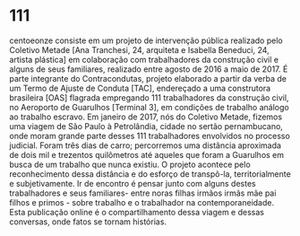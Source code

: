 # 111
centoeonze  consiste em um projeto de intervenção pública realizado pelo Coletivo Metade [Ana Tranchesi, 24, arquiteta e Isabella Beneduci, 24, artista plástica] em colaboração com trabalhadores da construção civil e alguns de seus familiares,  realizado entre agosto de 2016 a maio de 2017. É parte integrante do Contracondutas,  projeto elaborado a partir da verba de um Termo de Ajuste de Conduta [TAC], endereçado a uma construtora brasileira [OAS] flagrada empregando 111 trabalhadores da construção civil, no Aeroporto de Guarulhos [Terminal 3], em condições de trabalho análogo ao trabalho escravo. 
Em janeiro de 2017, nós do Coletivo Metade, fizemos uma viagem de São Paulo à Petrolândia, cidade no sertão pernambucano, onde moram grande parte desses 111 trabalhadores envolvidos no processo judicial.
Foram três dias de carro; percorremos uma distância aproximada de dois mil e trezentos quilômetros até aqueles que foram a Guarulhos em busca de um trabalho que nunca existiu. O projeto acontece pelo reconhecimento dessa distância e do esforço de transpô-la, territorialmente e subjetivamente.
Ir de encontro é pensar junto com alguns destes trabalhadores e seus familiares- entre noras filhas irmãos irmãs mãe pai filhos e primos - sobre trabalho e o trabalhador na contemporaneidade.
Esta publicação online é o compartilhamento dessa viagem e dessas conversas, onde fatos se tornam histórias.
